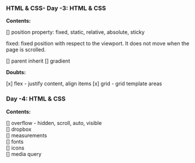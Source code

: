 ### HTML & CSS- Day -3: HTML & CSS

**Contents:**

[] position property: fixed, static, relative, absolute, sticky

fixed: fixed position with respect to the viewport. It does not move when the page is scrolled.

[] parent inherit
[] gradient

**Doubts:**

[x] flex - justify content, align items
[x] grid - grid template areas

### Day -4: HTML & CSS

**Contents:**

[] overflow - hidden, scroll, auto, visible  
[] dropbox  
[] measurements  
[] fonts  
[] icons  
[] media query
